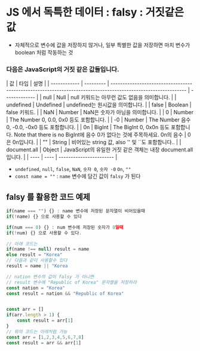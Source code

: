 # JS 에서 독특한 데이터 : falsy : 거짓같은 값

- 자체적으로 변수에 값을 저장하지 않거나, 일부 특별한 값을 저장하면 마치 변수가 boolean 처럼 작동하는 것

### 다음은 JavaScript의 거짓 같은 값들입니다.

| 값           | 타입      | 설명                                                                                                          |
| ------------ | --------- | ------------------------------------------------------------------------------------------------------------- | ------------- |
| null         | Null      | null 키워드는 아무런 값도 없음을 의미합니다.                                                                  |
| undefined    | Undefined | undefined는 원시값을 의미합니다.                                                                              |
| false        | Boolean   | false 키워드.                                                                                                 |
| NaN          | Number    | NaN은 숫자가 아님을 의미합니다.                                                                               |
| 0            | Number    | The Number 0, 0.0, 0x0 등도 포함합니다.                                                                       |
| -0           | Number    | The Number 음수 0, -0.0, -0x0 등도 포함합니다.                                                                |
| 0n           | BigInt    | The BigInt 0, 0x0n 등도 포함합니다. Note that there is no BigInt에 음수 0가 없다는 것에 주목하세요. 0n의 음수 | 0은 0n입니다. |
| ""           | String    | 비어있는 string 값, also '' 및 ``도 포함합니다..                                                              |
| document.all | Object    | JavaScript의 유일한 거짓 같은 객체는 내장 document.all입니다.                                                 |
| ----         | ----      | -----------------------                                                                                       |

- `undefined`, `null`, `false`, `NaN`, `숫자 0`, `숫자 -0` `On`, `""`
- `const name = ""` : `name` 변수에 담긴 값이 `falsy` 가 된다

## falsy 를 활용한 코드 예제

```js
if(name === "") {} : name 변수에 저장된 문자열이 비어있을때
if(!name) {} 으로 사용할 수 있다

if(num === 0) {} : num 변수에 저장된 숫자가 0일때
if(!num) {} 으로 사용할 수 있다.

// 아래 코드는
if(name !== null) result = name
else result = "Korea"
// 다음과 같이 사용할수 있다
result = name || "Korea

// nation 변수의 값이 falsy 가 아니면
// result 변수에 "Republic of Korea" 문자열을 저장하라
const nation = "Korea"
const result = nation && "Republic of Korea"


const arr = []
if(arr.length > 1) {
    const result = arr[1]
}
// 위의 코드는 아래처럼 가능
const arr = [1,2,3,4,5,6,7,8]
const result = arr && arr[1]



```
